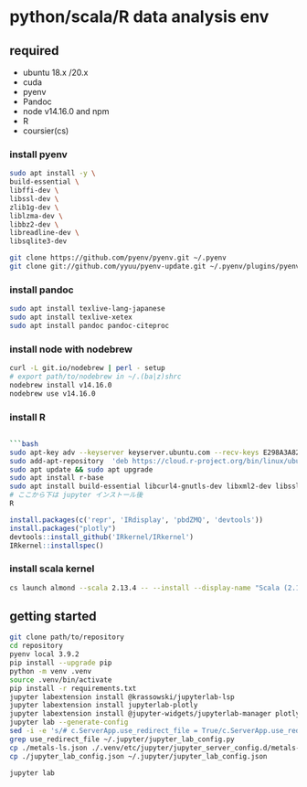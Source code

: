 # python/scala/R data analysis env

## required
- ubuntu 18.x /20.x
- cuda
- pyenv
- Pandoc
- node v14.16.0 and npm
- R
- coursier(cs)


### install pyenv
```bash
sudo apt install -y \
build-essential \
libffi-dev \
libssl-dev \
zlib1g-dev \
liblzma-dev \
libbz2-dev \
libreadline-dev \
libsqlite3-dev

git clone https://github.com/pyenv/pyenv.git ~/.pyenv
git clone git://github.com/yyuu/pyenv-update.git ~/.pyenv/plugins/pyenv-update
```

### install pandoc

```bash
sudo apt install texlive-lang-japanese
sudo apt install texlive-xetex
sudo apt install pandoc pandoc-citeproc
```

### install node with nodebrew
```bash
curl -L git.io/nodebrew | perl - setup
# export path/to/nodebrew in ~/.(ba|z)shrc
nodebrew install v14.16.0
nodebrew use v14.16.0
```

### install R

```bash

```bash
sudo apt-key adv --keyserver keyserver.ubuntu.com --recv-keys E298A3A825C0D65DFD57CBB651716619E084DAB9
sudo add-apt-repository  'deb https://cloud.r-project.org/bin/linux/ubuntu bionic-cran40/'
sudo apt update && sudo apt upgrade
sudo apt install r-base
sudo apt install build-essential libcurl4-gnutls-dev libxml2-dev libssl-dev
# ここから下は jupyter インストール後
R
```

```R
install.packages(c('repr', 'IRdisplay', 'pbdZMQ', 'devtools'))
install.packages("plotly")
devtools::install_github('IRkernel/IRkernel')
IRkernel::installspec()
```

### install scala kernel

```bash
cs launch almond --scala 2.13.4 -- --install --display-name "Scala (2.13)"

```

## getting started

```bash
git clone path/to/repository
cd repository
pyenv local 3.9.2
pip install --upgrade pip
python -m venv .venv
source .venv/bin/activate
pip install -r requirements.txt
jupyter labextension install @krassowski/jupyterlab-lsp
jupyter labextension install jupyterlab-plotly
jupyter labextension install @jupyter-widgets/jupyterlab-manager plotlywidget
jupyter lab --generate-config
sed -i -e 's/# c.ServerApp.use_redirect_file = True/c.ServerApp.use_redirect_file = False/g' ~/.jupyter/jupyter_lab_config.py
grep use_redirect_file ~/.jupyter/jupyter_lab_config.py
cp ./metals-ls.json ./.venv/etc/jupyter/jupyter_server_config.d/metals-ls.json
cp ./jupyter_lab_config.json ~/.jupyter/jupyter_lab_config.json

jupyter lab
```
